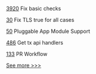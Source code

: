 
[3920](https://github.com/hyperledger/fabric/pull/3920) Fix basic checks

[30](https://github.com/hyperledger-labs/weft/pull/30) Fix TLS true for all cases

[50](https://github.com/hyperledger-labs/yui-corda-ibc/pull/50) Pluggable App Module Support

[486](https://github.com/hyperledger-labs/orion-server/pull/486) Get tx api handlers

[133](https://github.com/hyperledger-labs/microfab/pull/133) PR Workflow


[See more >>>](https://start-here.hyperledger.org/pull-requests)

